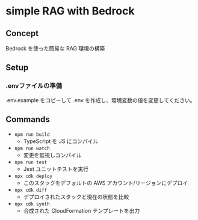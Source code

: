 # simple RAG with Bedrock

## Concept

Bedrock を使った簡易な RAG 環境の構築

## Setup

### .envファイルの準備

.env.example をコピーして .env を作成し、環境変数の値を変更してください。

## Commands

- `npm run build`
  - TypeScript を JS にコンパイル
- `npm run watch`
  - 変更を監視しコンパイル
- `npm run test`
  - Jest ユニットテストを実行
- `npx cdk deploy`
  - このスタックをデフォルトの AWS アカウント/リージョンにデプロイ
- `npx cdk diff`
  - デプロイされたスタックと現在の状態を比較
- `npx cdk synth`
  - 合成された CloudFormation テンプレートを出力
